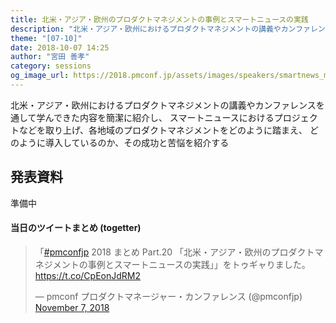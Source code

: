 ```yaml
---
title: 北米・アジア・欧州のプロダクトマネジメントの事例とスマートニュースの実践
description: "北米・アジア・欧州におけるプロダクトマネジメントの講義やカンファレンスを通して学んできた内容を簡潔に紹介し、スマートニュースにおけるプロジェクトなどを取り上げ、各地域のプロダクトマネジメントをどのように踏まえ、どのように導入しているのか、その成功と苦悩を紹介する"
theme: "[07-10]"
date: 2018-10-07 14:25
author: "宮田 善孝"
category: sessions
og_image_url: https://2018.pmconf.jp/assets/images/speakers/smartnews_miyata.jpg
---
```

北米・アジア・欧州におけるプロダクトマネジメントの講義やカンファレンスを通して学んできた内容を簡潔に紹介し、
スマートニュースにおけるプロジェクトなどを取り上げ、各地域のプロダクトマネジメントをどのように踏まえ、
どのように導入しているのか、その成功と苦悩を紹介する

## 発表資料

準備中

#### 当日のツイートまとめ (togetter)
<blockquote class="twitter-tweet"><p lang="ja" dir="ltr">「<a href="https://twitter.com/hashtag/pmconfjp?src=hash&amp;ref_src=twsrc%5Etfw">#pmconfjp</a> 2018 まとめ Part.20 「北米・アジア・欧州のプロダクトマネジメントの事例とスマートニュースの実践」」をトゥギャりました。 <a href="https://t.co/CpEonJdRM2">https://t.co/CpEonJdRM2</a></p>&mdash; pmconf プロダクトマネージャー・カンファレンス (@pmconfjp) <a href="https://twitter.com/pmconfjp/status/1060049155844792320?ref_src=twsrc%5Etfw">November 7, 2018</a></blockquote> <script async src="https://platform.twitter.com/widgets.js" charset="utf-8"></script>
